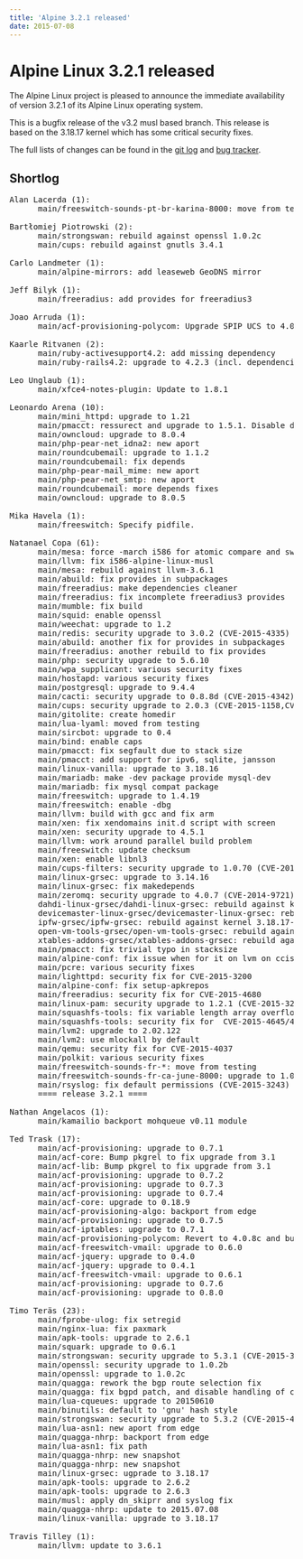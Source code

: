 ```yaml
---
title: 'Alpine 3.2.1 released'
date: 2015-07-08
---
```


Alpine Linux 3.2.1 released
=====================

The Alpine Linux project is pleased to announce the immediate
availability of version 3.2.1 of its Alpine Linux operating system.

This is a bugfix release of the v3.2 musl based branch. This release is
based on the 3.18.17 kernel which has some critical security fixes.

The full lists of changes can be found in the [git
log](http://git.alpinelinux.org/cgit/aports/log/?h=v3.2.1) and [bug
tracker](http://bugs.alpinelinux.org/versions/98).

Shortlog
--------

<pre>
Alan Lacerda (1):
      main/freeswitch-sounds-pt-br-karina-8000: move from testing

Bartłomiej Piotrowski (2):
      main/strongswan: rebuild against openssl 1.0.2c
      main/cups: rebuild against gnutls 3.4.1

Carlo Landmeter (1):
      main/alpine-mirrors: add leaseweb GeoDNS mirror

Jeff Bilyk (1):
      main/freeradius: add provides for freeradius3

Joao Arruda (1):
      main/acf-provisioning-polycom: Upgrade SPIP UCS to 4.0.9

Kaarle Ritvanen (2):
      main/ruby-activesupport4.2: add missing dependency
      main/ruby-rails4.2: upgrade to 4.2.3 (incl. dependencies)

Leo Unglaub (1):
      main/xfce4-notes-plugin: Update to 1.8.1

Leonardo Arena (10):
      main/mini_httpd: upgrade to 1.21
      main/pmacct: ressurect and upgrade to 1.5.1. Disable deprecated ULOG
      main/owncloud: upgrade to 8.0.4
      main/php-pear-net_idna2: new aport
      main/roundcubemail: upgrade to 1.1.2
      main/roundcubemail: fix depends
      main/php-pear-mail_mime: new aport
      main/php-pear-net_smtp: new aport
      main/roundcubemail: more depends fixes
      main/owncloud: upgrade to 8.0.5

Mika Havela (1):
      main/freeswitch: Specify pidfile.

Natanael Copa (61):
      main/mesa: force -march i586 for atomic compare and swap
      main/llvm: fix i586-alpine-linux-musl
      main/mesa: rebuild against llvm-3.6.1
      main/abuild: fix provides in subpackages
      main/freeradius: make dependencies cleaner
      main/freeradius: fix incomplete freeradius3 provides
      main/mumble: fix build
      main/squid: enable openssl
      main/weechat: upgrade to 1.2
      main/redis: security upgrade to 3.0.2 (CVE-2015-4335)
      main/abuild: another fix for provides in subpackages
      main/freeradius: another rebuild to fix provides
      main/php: security upgrade to 5.6.10
      main/wpa_supplicant: various security fixes
      main/hostapd: various security fixes
      main/postgresql: upgrade to 9.4.4
      main/cacti: security upgrade to 0.8.8d (CVE-2015-4342)
      main/cups: security upgrade to 2.0.3 (CVE-2015-1158,CVE-2015-1159)
      main/gitolite: create homedir
      main/lua-lyaml: moved from testing
      main/sircbot: upgrade to 0.4
      main/bind: enable caps
      main/pmacct: fix segfault due to stack size
      main/pmacct: add support for ipv6, sqlite, jansson
      main/linux-vanilla: upgrade to 3.18.16
      main/mariadb: make -dev package provide mysql-dev
      main/mariadb: fix mysql compat package
      main/freeswitch: upgrade to 1.4.19
      main/freeswitch: enable -dbg
      main/llvm: build with gcc and fix arm
      main/xen: fix xendomains init.d script with screen
      main/xen: security upgrade to 4.5.1
      main/llvm: work around parallel build problem
      main/freeswitch: update checksum
      main/xen: enable libnl3
      main/cups-filters: security upgrade to 1.0.70 (CVE-2015-3258)
      main/linux-grsec: upgrade to 3.14.16
      main/linux-grsec: fix makedepends
      main/zeromq: security upgrade to 4.0.7 (CVE-2014-9721)
      dahdi-linux-grsec/dahdi-linux-grsec: rebuild against kernel 3.18.17-r0
      devicemaster-linux-grsec/devicemaster-linux-grsec: rebuild against kernel 3.18.17-r0
      ipfw-grsec/ipfw-grsec: rebuild against kernel 3.18.17-r0
      open-vm-tools-grsec/open-vm-tools-grsec: rebuild against kernel 3.18.17-r0
      xtables-addons-grsec/xtables-addons-grsec: rebuild against kernel 3.18.17-r0
      main/pmacct: fix trivial typo in stacksize
      main/alpine-conf: fix issue when for it on lvm on cciss raid
      main/pcre: various security fixes
      main/lighttpd: security fix for CVE-2015-3200
      main/alpine-conf: fix setup-apkrepos
      main/freeradius: security fix for CVE-2015-4680
      main/linux-pam: security upgrade to 1.2.1 (CVE-2015-3238)
      main/squashfs-tools: fix variable length array overflow
      main/squashfs-tools: security fix for  CVE-2015-4645/4646
      main/lvm2: upgrade to 2.02.122
      main/lvm2: use mlockall by default
      main/qemu: security fix for CVE-2015-4037
      main/polkit: various security fixes
      main/freeswitch-sounds-fr-*: move from testing
      main/freeswitch-sounds-fr-ca-june-8000: upgrade to 1.0.51
      main/rsyslog: fix default permissions (CVE-2015-3243)
      ==== release 3.2.1 ====

Nathan Angelacos (1):
      main/kamailio backport mohqueue v0.11 module

Ted Trask (17):
      main/acf-provisioning: upgrade to 0.7.1
      main/acf-core: Bump pkgrel to fix upgrade from 3.1
      main/acf-lib: Bump pkgrel to fix upgrade from 3.1
      main/acf-provisioning: upgrade to 0.7.2
      main/acf-provisioning: upgrade to 0.7.3
      main/acf-provisioning: upgrade to 0.7.4
      main/acf-core: upgrade to 0.18.9
      main/acf-provisioning-algo: backport from edge
      main/acf-provisioning: upgrade to 0.7.5
      main/acf-iptables: upgrade to 0.7.1
      main/acf-provisioning-polycom: Revert to 4.0.8c and bump pkgrel
      main/acf-freeswitch-vmail: upgrade to 0.6.0
      main/acf-jquery: upgrade to 0.4.0
      main/acf-jquery: upgrade to 0.4.1
      main/acf-freeswitch-vmail: upgrade to 0.6.1
      main/acf-provisioning: upgrade to 0.7.6
      main/acf-provisioning: upgrade to 0.8.0

Timo Teräs (23):
      main/fprobe-ulog: fix setregid
      main/nginx-lua: fix paxmark
      main/apk-tools: upgrade to 2.6.1
      main/squark: upgrade to 0.6.1
      main/strongswan: security upgrade to 5.3.1 (CVE-2015-3991)
      main/openssl: security upgrade to 1.0.2b
      main/openssl: upgrade to 1.0.2c
      main/quagga: rework the bgp route selection fix
      main/quagga: fix bgpd patch, and disable handling of coredump signals
      main/lua-cqueues: upgrade to 20150610
      main/binutils: default to 'gnu' hash style
      main/strongswan: security upgrade to 5.3.2 (CVE-2015-4171)
      main/lua-asn1: new aport from edge
      main/quagga-nhrp: backport from edge
      main/lua-asn1: fix path
      main/quagga-nhrp: new snapshot
      main/quagga-nhrp: new snapshot
      main/linux-grsec: ugprade to 3.18.17
      main/apk-tools: upgrade to 2.6.2
      main/apk-tools: upgrade to 2.6.3
      main/musl: apply dn_skiprr and syslog fix
      main/quagga-nhrp: update to 2015.07.08
      main/linux-vanilla: upgrade to 3.18.17

Travis Tilley (1):
      main/llvm: update to 3.6.1

</pre>
